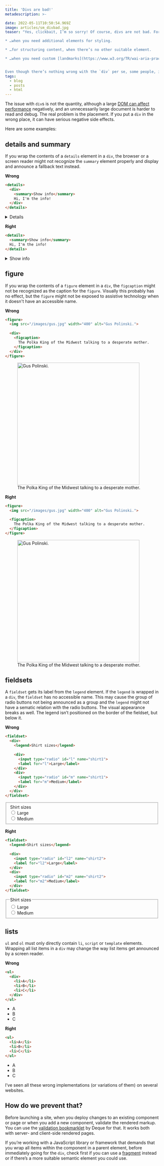 ```yaml
---
title: 'Divs are bad!'
metadescription: >-

date: 2022-05-11T10:50:54.969Z
image: articles/sm_divbad.jpg
teaser: "Yes, clickbait, I’m so sorry! Of course, divs are not bad. For example, they can be really useful,…

* …when you need additional elements for styling.

* …for structuring content, when there’s no other suitable element.

* …when you need custom [landmarks](https://www.w3.org/TR/wai-aria-practices/examples/landmarks/HTML5.html).


Even though there’s nothing wrong with the `div` per se, some people, including me, still like to complain when they’re not used consciously."
tags:
  - blog
  - posts
  - html
---
```

The issue with `div`s is not the quantity, although a large [DOM can affect performance](https://www.youtube.com/watch?v=kLm0grHWHxI) negatively, and an unnecessarily large document is harder to read and debug. The real problem is the placement. If you put a `div` in the wrong place, it can have serious negative side effects. 

Here are some examples:

## details and summary

If you wrap the contents of a `details` element in a `div`, the browser or a screen reader might not recognize the `summary` element properly and display and announce a fallback text instead.

<p class="code-label">
  <strong>Wrong</strong>
</p>

```html
<details>
  <div>
    <summary>Show info</summary>
    Hi, I'm the info!
  </div>
</details>
```

<!-- [html-validate-disable element-required-content] -->
<details>
  <div>
    <summary>Show info</summary>
    Hi, I'm the info!
  </div>
</details>

<p class="code-label">
  <strong>Right</strong>
</p>

```html
<details>
  <summary>Show info</summary>
  Hi, I'm the info!
</details>
```

<details>
  <summary>Show info</summary>
  Hi, I'm the info!
</details>

## figure

If you wrap the contents of a `figure` element in a `div`, the `figcaption` might not be recognized as the caption for the `figure`. Visually this probably has no effect, but the `figure` might not be exposed to assistive technology when it doesn't have an accessible name.

<p class="code-label">
  <strong>Wrong</strong>
</p>

```html
<figure>
  <img src="/images/gus.jpg" width="400" alt="Gus Polinski.">
  
  <div>
    <figcaption>
      The Polka King of the Midwest talking to a desperate mother.
    </figcaption>
  </div>
</figure>
```

<figure>
  <img src="/images/gus.jpg" width="400" alt="Gus Polinski.">
  
  <div>
    <figcaption>
      The Polka King of the Midwest talking to a desperate mother.
    </figcaption>
  </div>
</figure>

<p class="code-label">
  <strong>Right</strong>
</p>

```html
<figure>
  <img src="/images/gus.jpg" width="400" alt="Gus Polinski.">

  <figcaption>
    The Polka King of the Midwest talking to a desperate mother.
  </figcaption>
</figure>
```

<figure>
  <img src="/images/gus.jpg" width="400" alt="Gus Polinski.">
  <figcaption>
    The Polka King of the Midwest talking to a desperate mother.
  </figcaption>
</figure>

## fieldsets

A `fieldset` gets its label from the `legend` element. If the `legend` is wrapped in a `div`, the `fieldset` has no accessible name. This may cause the group of radio buttons not being announced as a group and the `legend` might not have a sematic relation with the radio buttons. The visual appearance breaks as well. The legend isn’t positioned on the border of the fieldset, but below it.

<p class="code-label">
  <strong>Wrong</strong>
</p>

```html
<fieldset>
  <div>
    <legend>Shirt sizes</legend>
    
    <div>
      <input type="radio" id="l" name="shirt1">
      <label for="l">Large</label>
    </div>
    <div>
      <input type="radio" id="m" name="shirt1">
      <label for="m">Medium</label>
    </div>
  </div>
</fieldset>
```

<!-- [html-validate-disable wcag/h71] -->
<fieldset>
  <div>
  <legend>Shirt sizes</legend>
    
  <div>
    <input type="radio" id="l" name="shirt1">
    <label for="l">Large</label>
  </div>
  <div>
    <input type="radio" id="m" name="shirt1">
    <label for="m">Medium</label>
  </div>
  </div>
</fieldset>

<p class="code-label">
  <strong>Right</strong>
</p>

```html
<fieldset>
  <legend>Shirt sizes</legend>
  
  <div>
    <input type="radio" id="l2" name="shirt2">
    <label for="l2">Large</label>
  </div>
  <div>
    <input type="radio" id="m2" name="shirt2">
    <label for="m2">Medium</label>
  </div>
</fieldset>
```

<fieldset>
  <legend>Shirt sizes</legend>
    
  <div>
    <input type="radio" id="l2" name="shirt2">
    <label for="l2">Large</label>
  </div>
  <div>
    <input type="radio" id="m2" name="shirt2">
    <label for="m2">Medium</label>
  </div>
</fieldset>

## lists

`ul` and `ol` must only directly contain `li`, `script` or `template` elements. Wrapping all list items in a `div` may change the way list items get announced by a screen reader.

<p class="code-label">
  <strong>Wrong</strong>
</p>

```html
<ul>
  <div>
    <li>A</li>
    <li>B</li>
    <li>C</li>
  </div>
</ul>
```

<ul>
  <div>
    <li>A</li>
    <li>B</li>
    <li>C</li>
  </div>
</ul>

<p class="code-label">
  <strong>Right</strong>
</p>

```html
<ul>
  <li>A</li>
  <li>B</li>
  <li>C</li>
</ul>
```

<ul>
  <li>A</li>
  <li>B</li>
  <li>C</li>
</ul>

I’ve seen all these wrong implementations (or variations of them) on several websites.

## How do we prevent that?

Before launching a site, when you deploy changes to an existing component or page or when you add a new component, validate the rendered markup. You can use the [validation bookmarklet](https://dequeuniversity.com/validator) by Deque for that. It works both with server- and client-side rendered pages. 

If you’re working with a JavaScript library or framework that demands that you wrap all items within the component in a parent element, before immediately going for the `div`, check first if you can use a [fragment](https://reactjs.org/docs/fragments.html) instead or if there’s a more suitable semantic element you could use. 
